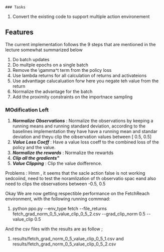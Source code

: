     ### Tasks
1. Convert the existing code to support multiple action environement

## Features
The current implementation follows the 9 steps that are mentioned in the lecture somewhat summarized below
1. Do batch updates
2. Do multple epochs on a single batch
3. Remove the \gamma^t term from the policy loss
4. Use lambda returns for all calculation of returns and activateions
5. Use advanttage calucaluation forw here you negate teh value from the return
6. Normalize the advantage for the batch
7. Add the proximity constraints on the importnace sampling


### MOdification Left
1. ***Normalize Observations*** : Normalize the observations by keeping a running means and running standard deviation, according to the baselines implementation they have have a running mean and standar deviation and theyu clip the oibservation values between [ 0.5, 0.5]
2. ***Value Loss Coeff*** : Have a value loss coeff to the combined loss of the policy and the value.
3. ***Normalize the rewards*** : Normalize the rewartds
4. ***Clip all the gradients"***
5. ***Value Clipping*** : Clip the value doifference.


Problems : 
Hmm , it seems that the sacle action false is not working
sedcoiind, need to test the noramlization of th observatio spac eand also need to clips the observations between -0.5, 0.5

Okay We are now getting respectible performance on the FetchReach environment, with the following running commnad:
1.  python ppo.py --env_type fetch  --file_returns fetch_grad_norm_0_5_value_clip_0_5_2.csv --grad_clip_norm 0.5 --value_clip 0.5

And the csv files with the results  are as follow ; 
1. results/fetch_grad_norm_0_5_value_clip_0_5_1.csv  and results/fetch_grad_norm_0_5_value_clip_0_5_2.csv